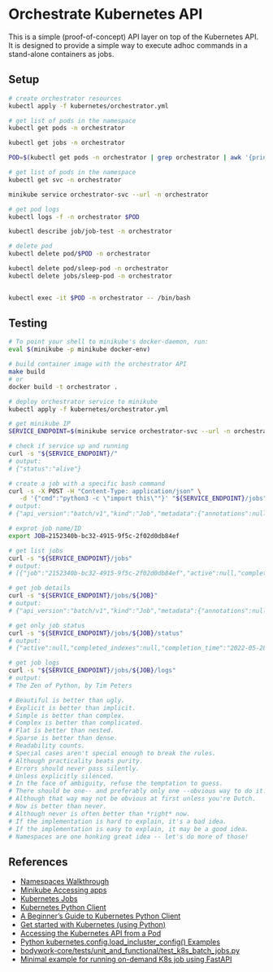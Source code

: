 # Orchestrate Kubernetes API

This is a simple (proof-of-concept) API layer on top of the Kubernetes API.  It is designed to provide a simple way to execute adhoc commands in a stand-alone containers as jobs.

## Setup

```bash
# create orchestrator resources
kubectl apply -f kubernetes/orchestrator.yml

# get list of pods in the namespace
kubectl get pods -n orchestrator

kubectl get jobs -n orchestrator

POD=$(kubectl get pods -n orchestrator | grep orchestrator | awk '{print $1}' | head -n 1)

# get list of pods in the namespace
kubectl get svc -n orchestrator

minikube service orchestrator-svc --url -n orchestrator

# get pod logs
kubectl logs -f -n orchestrator $POD

kubectl describe job/job-test -n orchestrator

# delete pod
kubectl delete pod/$POD -n orchestrator

kubectl delete pod/sleep-pod -n orchestrator
kubectl delete jobs/sleep-pod -n orchestrator


kubectl exec -it $POD -n orchestrator -- /bin/bash
```

## Testing

```bash
# To point your shell to minikube's docker-daemon, run:
eval $(minikube -p minikube docker-env)

# build container image with the orchestrator API
make build
# or 
docker build -t orchestrator .

# deploy orchestrator service to minikube
kubectl apply -f kubernetes/orchestrator.yml

# get minikube IP
SERVICE_ENDPOINT=$(minikube service orchestrator-svc --url -n orchestrator)

# check if service up and running
curl -s "${SERVICE_ENDPOINT}/"
# output:
# {"status":"alive"}

# create a job with a specific bash command
curl -s -X POST -H "Content-Type: application/json" \
   -d '{"cmd":"python3 -c \"import this\""}' "${SERVICE_ENDPOINT}/jobs"
# output:
# {"api_version":"batch/v1","kind":"Job","metadata":{"annotations":null,"cluster_name":null,"creation_timestamp":"2022-05-28T15:46:58+00:00","deletion_grace_period_seconds":null,"deletion_timestamp":null,"finalizers":null,"generate_name":null,"generation":1,"labels":{"app":"orchestrator"},"managed_fields":[{"api_version":"batch/v1","fields_type":"FieldsV1","fields_v1":{"f:metadata":{"f:labels":{".":{},"f:app":{}}},"f:spec":{"f:activeDeadlineSeconds":{},"f:backoffLimit":{},"f:completionMode":{},"f:completions":{},"f:parallelism":{},"f:suspend":{},"f:template":{"f:spec":{"f:containers":{"k:{\"name\":\"2152340b-bc32-4915-9f5c-2f02d0db84ef-container\"}":{".":{},"f:args":{},"f:command":{},"f:image":{},"f:imagePullPolicy":{},"f:name":{},"f:resources":{".":{},"f:requests":{".":{},"f:cpu":{},"f:memory":{}}},"f:terminationMessagePath":{},"f:terminationMessagePolicy":{}}},"f:dnsPolicy":{},"f:restartPolicy":{},"f:schedulerName":{},"f:securityContext":{},"f:terminationGracePeriodSeconds":{}}},"f:ttlSecondsAfterFinished":{}}},"manager":"OpenAPI-Generator","operation":"Update","subresource":null,"time":"2022-05-28T15:46:58+00:00"}],"name":"2152340b-bc32-4915-9f5c-2f02d0db84ef"....

# exprot job name/ID
export JOB=2152340b-bc32-4915-9f5c-2f02d0db84ef

# get list jobs
curl -s "${SERVICE_ENDPOINT}/jobs"
# output:
# [{"job":"2152340b-bc32-4915-9f5c-2f02d0db84ef","active":null,"completed_indexes":null,"completion_time":"2022-05-28T15:47:00+00:00","conditions":[{"last_probe_time":"2022-05-28T15:47:00+00:00","last_transition_time":"2022-05-28T15:47:00+00:00","message":null,"reason":null,"status":"True","type":"Complete"}],"failed":null,"ready":null,"start_time":"2022-05-28T15:46:58+00:00","succeeded":1,"uncounted_terminated_pods":null}]

# get job details
curl -s "${SERVICE_ENDPOINT}/jobs/${JOB}"
# output:
# {"api_version":"batch/v1","kind":"Job","metadata":{"annotations":null,"cluster_name":null,"creation_timestamp":"2022-05-28T15:46:58+00:00","deletion_grace_period_seconds":null,"deletion_timestamp":null,"finalizers":null,"generate_name":null,"generation":1,"labels":{"app":"orchestrator"},"managed_fields":[{"api_version":"batch/v1","fields_type":"FieldsV1","fields_v1":{"f:metadata":{"f:labels":{".":{},"f:app":{}}},"f:spec":{"f:activeDeadlineSeconds":{},"f:backoffLimit":{},"f:completionMode":{},"f:completions":{},"f:parallelism":{},"f:suspend":{},"f:template":{"f:spec":{"f:containers":{"k:{\"name\":\"2152340b-bc32-4915-9f5c-2f02d0db84ef-container\"}":{".":{},"f:args":{},"f:command":{},"f:image":{},"f:imagePullPolicy":{},"f:name":{},"f:resources":{".":{},"f:requests":{".":{},"f:cpu":{},"f:memory":{}}},"f:terminationMessagePath":{},"f:terminationMessagePolicy":{}}},"f:dnsPolicy":{},"f:restartPolicy":{},"f:schedulerName":{},"f:securityContext":{},"f:terminationGracePeriodSeconds":{}}},"f:ttlSecondsAfterFinished":{}}},"manager":"OpenAPI-Generator","operation":"Update","subresource":null,"time":"2022-05-28T15:46:58+00:00"},{"api_version":"batch/v1","fields_type":"FieldsV1","fields_v1":{"f:status":{"f:completionTime":{},"f:conditions":{},"f:startTime":{},"f:succeeded":{}}},"manager":"kube-controller-manager","operation":"Update","subresource":"status","time":"2022-05-28T15:47:00+00:00"}],"name":"2152340b-bc32-4915-9f5c-2f02d0db84ef","namespace":"orchestrator","owner_references":null,"resource_version":"25203","self_link":null,"uid":"15b34fb3-955a-4688-a54d-ffc6ada25c25"}.....

# get only job status
curl -s "${SERVICE_ENDPOINT}/jobs/${JOB}/status"
# output:
# {"active":null,"completed_indexes":null,"completion_time":"2022-05-28T16:11:18+00:00","conditions":[{"last_probe_time":"2022-05-28T16:11:18+00:00","last_transition_time":"2022-05-28T16:11:18+00:00","message":null,"reason":null,"status":"True","type":"Complete"}],"failed":null,"ready":null,"start_time":"2022-05-28T16:11:16+00:00","succeeded":1,"uncounted_terminated_pods":null}

# get job logs
curl -s "${SERVICE_ENDPOINT}/jobs/${JOB}/logs"
# output:
# The Zen of Python, by Tim Peters

# Beautiful is better than ugly.
# Explicit is better than implicit.
# Simple is better than complex.
# Complex is better than complicated.
# Flat is better than nested.
# Sparse is better than dense.
# Readability counts.
# Special cases aren't special enough to break the rules.
# Although practicality beats purity.
# Errors should never pass silently.
# Unless explicitly silenced.
# In the face of ambiguity, refuse the temptation to guess.
# There should be one-- and preferably only one --obvious way to do it.
# Although that way may not be obvious at first unless you're Dutch.
# Now is better than never.
# Although never is often better than *right* now.
# If the implementation is hard to explain, it's a bad idea.
# If the implementation is easy to explain, it may be a good idea.
# Namespaces are one honking great idea -- let's do more of those!

```

## References

- [Namespaces Walkthrough](https://kubernetes.io/docs/tasks/administer-cluster/namespaces-walkthrough/)
- [Minikube Accessing apps](https://minikube.sigs.k8s.io/docs/handbook/accessing/)
- [Kubernetes Jobs](https://kubernetes.io/docs/concepts/workloads/controllers/job/)
- [Kubernetes Python Client](https://github.com/kubernetes-client/python)
- [A Beginner’s Guide to Kubernetes Python Client](https://www.velotio.com/engineering-blog/kubernetes-python-client)
- [Get started with Kubernetes (using Python)](https://kubernetes.io/blog/2019/07/23/get-started-with-kubernetes-using-python/)
- [Accessing the Kubernetes API from a Pod](https://kubernetes.io/docs/tasks/run-application/access-api-from-pod/)
- [Python kubernetes.config.load_incluster_config() Examples](https://www.programcreek.com/python/example/106725/kubernetes.config.load_incluster_config)
- [bodywork-core/tests/unit_and_functional/test_k8s_batch_jobs.py](https://github.com/bodywork-ml/bodywork-core/blob/00dc53861dd133823515690ef4a38d168b3659b5/tests/unit_and_functional/test_k8s_batch_jobs.py)
- [Minimal example for running on-demand K8s job using FastAPI](https://github.com/mloning/minimal-example-on-demand-k8s-job/tree/main)

